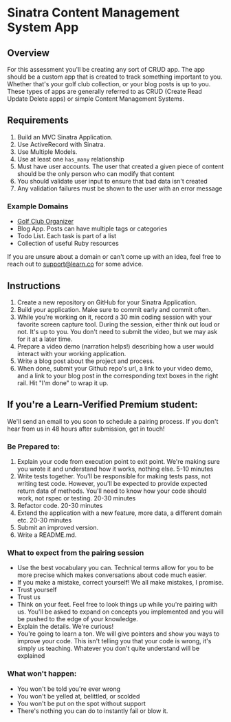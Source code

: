 # Sinatra Content Management System App

## Overview

For this assessment you'll be creating any sort of CRUD app. The app should be a custom app that is created to track something important to you. Whether that's your golf club collection, or your blog posts is up to you. These types of apps are generally referred to as CRUD (Create Read Update Delete apps) or simple Content Management Systems.

## Requirements

1. Build an MVC Sinatra Application.
2. Use ActiveRecord with Sinatra.
3. Use Multiple Models.
4. Use at least one `has_many` relationship
5. Must have user accounts. The user that created a given piece of content should be the only person who can modify that content
6. You should validate user input to ensure that bad data isn't created
7. Any validation failures must be shown to the user with an error message

### Example Domains

 - [Golf Club Organizer](https://github.com/learn-co-curriculum/example-sinatra-assessment)
 - Blog App. Posts can have multiple tags or categories
 - Todo List. Each task is part of a list
 - Collection of useful Ruby resources

If you are unsure about a domain or can't come up with an idea, feel free to reach out to support@learn.co for some advice.

## Instructions

1. Create a new repository on GitHub for your Sinatra Application.
2. Build your application. Make sure to commit early and commit often.
3. While you're working on it, record a 30 min coding session with your favorite screen capture tool. During the session, either think out loud or not. It's up to you. You don't need to submit the video, but we may ask for it at a later time.
4. Prepare a video demo (narration helps!) describing how a user would interact with your working application.
5. Write a blog post about the project and process.
6. When done, submit your Github repo's url, a link to your video demo, and a link to your blog post in the corresponding text boxes in the right rail. Hit "I'm done" to wrap it up.

## If you're a Learn-Verified Premium student:

We'll send an email to you soon to schedule a pairing process. If you don't hear from us in 48 hours after submission, get in touch!

### Be Prepared to:

1. Explain your code from execution point to exit point. We're making sure you wrote it and understand how it works, nothing else. 5-10 minutes
2. Write tests together. You'll be responsible for making tests pass, not writing test code. However, you'll be expected to provide expected return data of methods. You'll need to know how your code should work, not rspec or testing. 20-30 minutes
3. Refactor code. 20-30 minutes
4. Extend the application with a new feature, more data, a different domain etc. 20-30 minutes
5. Submit an improved version.
6. Write a README.md.

### What to expect from the pairing session

- Use the best vocabulary you can. Technical terms allow for you to be more precise which makes conversations about code much easier.
- If you make a mistake, correct yourself! We all make mistakes, I promise.
- Trust yourself
- Trust us
- Think on your feet. Feel free to look things up while you're pairing with us. You'll be asked to expand on concepts you implemented and you will be pushed to the edge of your knowledge.
- Explain the details. We're curious!
- You're going to learn a ton. We will give pointers and show you ways to improve your code. This isn't telling you that your code is wrong, it's simply us teaching. Whatever you don't quite understand will be explained

### What won't happen:

- You won't be told you're ever wrong
- You won't be yelled at, belittled, or scolded
- You won't be put on the spot without support
- There's nothing you can do to instantly fail or blow it.
